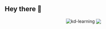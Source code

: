 ## Hey there 👋

<p align="center">
  <img align="center" src="https://github-readme-stats.vercel.app/api?username=kd-learning&show_icons=true&theme=shades-of-purple" alt="kd-learning" />
  <img align="center" src="https://github-readme-stats.vercel.app/api/top-langs/?username=kd-learning&hide=html,jupyter%20notebook&theme=shades-of-purple&layout=compact">
</p>


